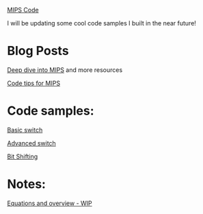 [MIPS Code](https://github.com/avipars/CS-Resources/tree/main/mips)

I will be updating some cool code samples I built in the near future!


# Blog Posts 
[Deep dive into MIPS](https://tech.aviparshan.com/2022/06/my-dive-into-computer-architecture.html) and more resources 

[Code tips for MIPS](https://tech.aviparshan.com/2022/07/mips-and-little-endians-tips-and-faq-to.html)

# Code samples: 

[Basic switch](https://github.com/avipars/CS-Resources/blob/main/mips/basic_switches.asm)

[Advanced switch](https://github.com/avipars/CS-Resources/blob/main/mips/adv_switches.asm)

[Bit Shifting](https://github.com/avipars/CS-Resources/blob/main/mips/shift.asm)

# Notes:

[Equations and overview - WIP](/notes.md)
